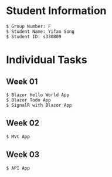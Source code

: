 # Student Information

```
$ Group Number: F
$ Student Name: Yifan Song
$ Student ID: s330809

```
# Individual Tasks

## Week 01

```
$ Blazor Hello World App
$ Blazor Todo App
$ SignalR with Blazor App
```

## Week 02

```
$ MVC App
```

## Week 03

```
$ API App
```

